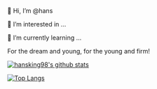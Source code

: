 👋 Hi, I’m @hans

👀 I’m interested in ...

🌱 I’m currently learning ...

For the dream and young, for the young and firm!

[![hansking98's github stats](https://github-readme-stats.vercel.app/api?username=hansking98&hide=contribs,prs&count_private=true&show_icons=true)](https://github.com/anuraghazra/github-readme-stats)

[![Top Langs](https://github-readme-stats.vercel.app/api/top-langs/?username=hansking98&hide=less,html&layout=compact&locale=en)](https://hansking98.github.io)
